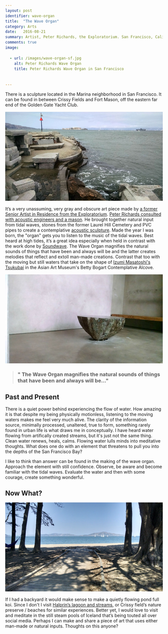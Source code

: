 ```yaml
---
layout: post
identifier: wave-organ
title:  "The Wave Organ"
category: Arts
date:   2016-08-21
summary: Artist, Peter Richards, the Exploratorium. San Francisco, California. May 1986
comments: true
image:

  - url: /images/wave-organ-sf.jpg
    alt: Peter Richards Wave Organ
    title: Peter Richards Wave Organ in San Francisco


---
```



There is a sculpture located in the Marina neighborhood in San Francisco. It can be found in between Crissy Fields and Fort Mason, off the eastern far end of the Golden Gate Yacht Club.

![Peter Richard's Wave Organ in San Francisco](/images/wave-organ-sf.jpg)

It’s a very unassuming, very gray and obscure art piece made by [a former Senior Artist in Residence from the Exploratorium](http://www.exploratorium.edu/visit/wave-organ). [Peter Richards consulted with acoustic engineers and a mason](https://www.olats.org/studiolab/Peter_Richards.pdf). He brought together natural input from tidal waves, stones from the former Laurel Hill Cemetery and PVC pipes to create a contemplative [acoustic sculpture](https://en.wikipedia.org/wiki/Wave_Organ). Made the year I was born, the "organ" gets you to listen to the music of the tidal waves. Best heard at high tides, it’s a great idea especially when held in contrast with the work done by [Soundwave](http://soundwavesf.com/7/material-notation/). The Wave Organ magnifies the natural sounds of things that have been and always will be and the latter creates melodies that reflect and extoll man-made creations. Contrast that too with the moving but still waters that take on the shape of [Izumi Masatoshi's Tsukubai](http://searchcollection.asianart.org/view/objects/asitem/id/24100) in the Asian Art Museum's Betty Bogart Contemplative Alcove.

![Izumi Masatoshi's Tsukubai](/images/izumi-masatoshis-tsukubai.jpg)

> ### " The Wave Organ magnifies the natural sounds of things that have been and always will be..."


Past and Present
---

There is a quiet power behind experiencing the flow of water. How amazing it is that despite my being physically motionless, listening to the moving waters makes me feel very much alive. The clarity of the information source, minimally processed, unaltered, true to form, something rarely found in urban life is what draws me in conceptually. I have heard water flowing from artifically created streams, but it's just not the same thing. Clean water renews, heals, calms. Flowing water lulls minds into meditative thoughts. What does one do with an element that threatens to pull you into the depths of the San Francisco Bay? 

I like to think than answer can be found in the making of the wave organ. Approach the element with still confidence. Observe, be aware and become familiar with the tidal waves. Evaluate the water and then with some courage, create something wonderful.

Now What? 
---

![Beach near Crissy Fields Nature Preserve](/images/crissy-field-nature-preserve.jpg)

If I had a backyard it would make sense to make a quietly flowing pond full koi. Since I don't I visit [Halprin’s lagoon and streams](http://experiments.californiahistoricalsociety.org/lawrence-halprin-and-the-letterman-digital-arts-center/), or Crissy field’s nature preserve / beaches for similar experiences. Better yet, I would love to visit and meditate in the still steam pools of Iceland that’s being touted all over social media. Perhaps I can make and share a piece of art that uses either man-made or natural inputs. Thoughts on this anyone?